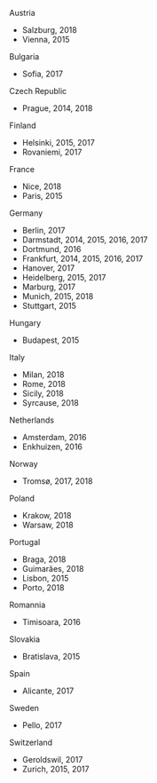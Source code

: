 Austria
- Salzburg, 2018
- Vienna, 2015

Bulgaria
- Sofia, 2017

Czech Republic
- Prague, 2014, 2018

Finland
- Helsinki, 2015, 2017
- Rovaniemi, 2017

France
- Nice, 2018
- Paris, 2015

Germany
- Berlin, 2017
- Darmstadt, 2014, 2015, 2016, 2017
- Dortmund, 2016
- Frankfurt, 2014, 2015, 2016, 2017
- Hanover, 2017
- Heidelberg, 2015, 2017
- Marburg, 2017
- Munich, 2015, 2018
- Stuttgart, 2015

Hungary
- Budapest, 2015

Italy
- Milan, 2018
- Rome, 2018
- Sicily, 2018
- Syrcause, 2018


Netherlands
- Amsterdam, 2016
- Enkhuizen, 2016

Norway
- Tromsø, 2017, 2018

Poland
- Krakow, 2018
- Warsaw, 2018

Portugal
- Braga, 2018
- Guimarães, 2018
- Lisbon, 2015
- Porto, 2018

Romannia
- Timisoara, 2016

Slovakia
- Bratislava, 2015

Spain
- Alicante, 2017

Sweden
- Pello, 2017

Switzerland
- Geroldswil, 2017
- Zurich, 2015, 2017
